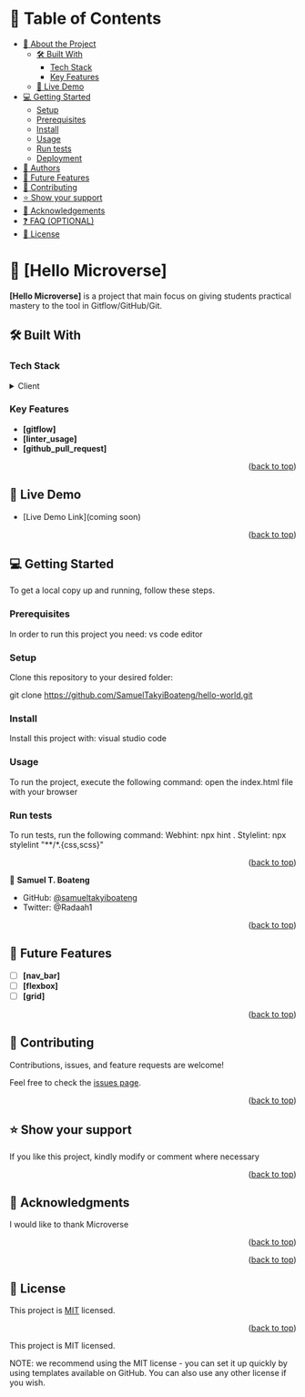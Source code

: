 <a name="readme-top"></a>

# 📗 Table of Contents

- [📖 About the Project](#about-project)
  - [🛠 Built With](#built-with)
    - [Tech Stack](#tech-stack)
    - [Key Features](#key-features)
  - [🚀 Live Demo](#live-demo)
- [💻 Getting Started](#getting-started)
  - [Setup](#setup)
  - [Prerequisites](#prerequisites)
  - [Install](#install)
  - [Usage](#usage)
  - [Run tests](#run-tests)
  - [Deployment](#triangular_flag_on_post-deployment)
- [👥 Authors](#authors)
- [🔭 Future Features](#future-features)
- [🤝 Contributing](#contributing)
- [⭐️ Show your support](#support)
- [🙏 Acknowledgements](#acknowledgements)
- [❓ FAQ (OPTIONAL)](#faq)
- [📝 License](#license)

# 📖 [Hello Microverse] <a name="about-project"></a>

**[Hello Microverse]** is a project that main focus on giving students practical mastery to the tool in Gitflow/GitHub/Git.

## 🛠 Built With <a name="built-with"></a>

### Tech Stack <a name="tech-stack"></a>

<details>
  <summary>Client</summary>
  <ul>
     <li>HTML</li>
    <li>CSS</li>
  </ul>
</details>

### Key Features <a name="key-features"></a>

- **[gitflow]**
- **[linter_usage]**
- **[github_pull_request]**

<p align="right">(<a href="#readme-top">back to top</a>)</p>

## 🚀 Live Demo <a name="live-demo"></a>

- [Live Demo Link](coming soon)

<p align="right">(<a href="#readme-top">back to top</a>)</p>

## 💻 Getting Started <a name="getting-started"></a>

To get a local copy up and running, follow these steps.

### Prerequisites

In order to run this project you need: vs code editor

### Setup

Clone this repository to your desired folder:

git clone https://github.com/SamuelTakyiBoateng/hello-world.git

### Install

Install this project with: visual studio code

### Usage

To run the project, execute the following command:
open the index.html file with your browser

### Run tests
To run tests, run the following command:
Webhint: npx hint .
Stylelint: npx stylelint "**/*.{css,scss}" 

<p align="right">(<a href="#readme-top">back to top</a>)</p>

👤 **Samuel T. Boateng**

- GitHub: [@samueltakyiboateng](https://github.com/samueltakyiboateng)
- Twitter: @Radaah1
<p align="right">(<a href="#readme-top">back to top</a>)</p>

## 🔭 Future Features <a name="future-features"></a>

- [ ] **[nav_bar]**
- [ ] **[flexbox]**
- [ ] **[grid]**

<p align="right">(<a href="#readme-top">back to top</a>)</p>

## 🤝 Contributing <a name="contributing"></a>

Contributions, issues, and feature requests are welcome!

Feel free to check the [issues page](../../issues/).

<p align="right">(<a href="#readme-top">back to top</a>)</p>

## ⭐️ Show your support <a name="support"></a>

If you like this project, kindly modify or comment where necessary

<p align="right">(<a href="#readme-top">back to top</a>)</p>

## 🙏 Acknowledgments <a name="acknowledgements"></a>

I would like to thank Microverse

<p align="right">(<a href="#readme-top">back to top</a>)</p>

<p align="right">(<a href="#readme-top">back to top</a>)</p>

## 📝 License <a name="license"></a>

This project is [MIT](./LICENSE) licensed.

<p align="right">(<a href="#readme-top">back to top</a>)</p>

This project is MIT licensed.

NOTE: we recommend using the MIT license - you can set it up quickly by using templates available on GitHub. You can also use any other license if you wish.

